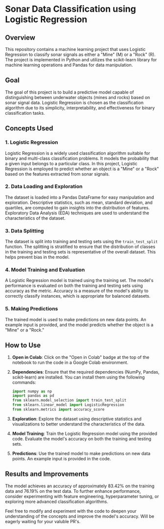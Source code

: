 # Sonar Data Classification using Logistic Regression

## Overview

This repository contains a machine learning project that uses Logistic Regression to classify sonar signals as either a "Mine" (M) or a "Rock" (R). The project is implemented in Python and utilizes the scikit-learn library for machine learning operations and Pandas for data manipulation.

## Goal

The goal of this project is to build a predictive model capable of distinguishing between underwater objects (mines and rocks) based on sonar signal data. Logistic Regression is chosen as the classification algorithm due to its simplicity, interpretability, and effectiveness for binary classification tasks.

## Concepts Used

### 1. Logistic Regression

Logistic Regression is a widely used classification algorithm suitable for binary and multi-class classification problems. It models the probability that a given input belongs to a particular class. In this project, Logistic Regression is employed to predict whether an object is a "Mine" or a "Rock" based on the features extracted from sonar signals.

### 2. Data Loading and Exploration

The dataset is loaded into a Pandas DataFrame for easy manipulation and exploration. Descriptive statistics, such as mean, standard deviation, and quartiles, are computed to gain insights into the distribution of features. Exploratory Data Analysis (EDA) techniques are used to understand the characteristics of the dataset.

### 3. Data Splitting

The dataset is split into training and testing sets using the `train_test_split` function. The splitting is stratified to ensure that the distribution of classes in the training and testing sets is representative of the overall dataset. This helps prevent bias in the model.

### 4. Model Training and Evaluation

A Logistic Regression model is trained using the training set. The model's performance is evaluated on both the training and testing sets using accuracy as the metric. Accuracy is a measure of the model's ability to correctly classify instances, which is appropriate for balanced datasets.

### 5. Making Predictions

The trained model is used to make predictions on new data points. An example input is provided, and the model predicts whether the object is a "Mine" or a "Rock."

## How to Use

1. **Open in Colab**: Click on the "Open in Colab" badge at the top of the notebook to run the code in a Google Colab environment.

2. **Dependencies**: Ensure that the required dependencies (NumPy, Pandas, scikit-learn) are installed. You can install them using the following commands:
    ```python
    import numpy as np
    import pandas as pd
    from sklearn.model_selection import train_test_split
    from sklearn.linear_model import LogisticRegression
    from sklearn.metrics import accuracy_score
    ```

3. **Exploration**: Explore the dataset using descriptive statistics and visualizations to better understand the characteristics of the data.

4. **Model Training**: Train the Logistic Regression model using the provided code. Evaluate the model's accuracy on both the training and testing sets.

5. **Predictions**: Use the trained model to make predictions on new data points. An example input is provided in the code.

## Results and Improvements

The model achieves an accuracy of approximately 83.42% on the training data and 76.19% on the test data. To further enhance performance, consider experimenting with feature engineering, hyperparameter tuning, or exploring more advanced classification algorithms.

Feel free to modify and experiment with the code to deepen your understanding of the concepts and improve the model's accuracy.
Will be eagerly waiting for your valuble PR's.
